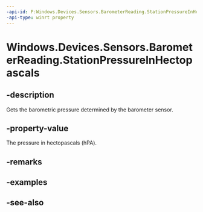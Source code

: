 ----api-id: P:Windows.Devices.Sensors.BarometerReading.StationPressureInHectopascals
-api-type: winrt property
---<!-- Property syntaxpublic double StationPressureInHectopascals { get; }--># Windows.Devices.Sensors.BarometerReading.StationPressureInHectopascals## -descriptionGets the barometric pressure determined by the barometer sensor.## -property-valueThe pressure in hectopascals (hPA).## -remarks## -examples## -see-also